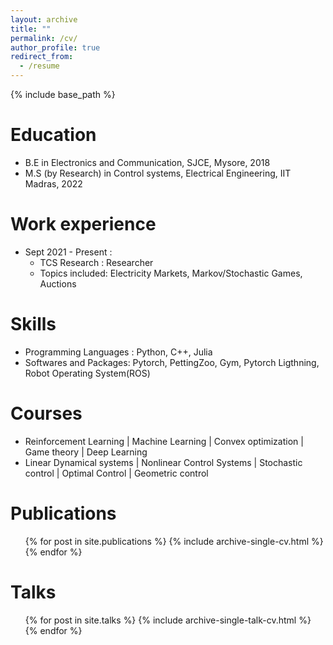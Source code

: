 ```yaml
---
layout: archive
title: ""
permalink: /cv/
author_profile: true
redirect_from:
  - /resume
---
```


{% include base_path %}

Education
======
* B.E in Electronics and Communication, SJCE, Mysore, 2018
* M.S (by Research) in Control systems, Electrical Engineering, IIT Madras, 2022

Work experience
======
* Sept 2021 - Present :
  * TCS Research : Researcher
  * Topics included: Electricity Markets, Markov/Stochastic Games, Auctions

Skills
======
* Programming Languages : Python, C++, Julia
* Softwares and Packages: Pytorch, PettingZoo, Gym, Pytorch Ligthning, Robot Operating System(ROS)

Courses 
=======
* Reinforcement Learning | Machine Learning | Convex optimization | Game theory | Deep Learning
* Linear Dynamical systems | Nonlinear Control Systems | Stochastic control | Optimal Control | Geometric control 
 
<!-- Mini Projects
=== -->

Publications
======
  <ul>{% for post in site.publications %}
    {% include archive-single-cv.html %}
  {% endfor %}</ul>



 Talks
======
  <ul>{% for post in site.talks %}
    {% include archive-single-talk-cv.html %}
  {% endfor %}</ul>
  
<!--  
Teaching
======
  <ul>{% for post in site.teaching %}
    {% include archive-single-cv.html %}
  {% endfor %}</ul>
  
Service and leadership
====== -->
